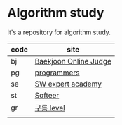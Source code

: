 # Algorithm study

It's a repository for algorithm study.


| code | site |
| ---- | ---- |
| bj | [Baekjoon Online Judge](https://www.acmicpc.net/) |
| pg | [programmers](https://school.programmers.co.kr/) |
| se | [SW expert academy](https://swexpertacademy.com/) |
| st | [Softeer](https://softeer.ai/) |
| gr | [구름 level](https://level.goorm.io/) |
| | |
